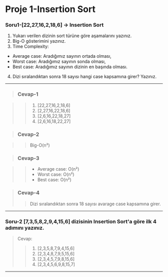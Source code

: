 # Proje 1-Insertion Sort

### Soru1-[22,27,16,2,18,6] -> Insertion Sort 

1. Yukarı verilen dizinin sort türüne göre aşamalarını yazınız.
2. Big-O gösterimini yazınız.
3. Time Complexity: 
  * Average case: Aradığımız sayının ortada olması,
  * Worst case: Aradığımız sayının sonda olması, 
  * Best case: Aradığımız sayının dizinin en başında olması.
4. Dizi sıralandıktan sonra 18 sayısı hangi case kapsamına girer? Yazınız.

----
> ### Cevap-1

>> 1. [22,27,16,2,18,6]
>> 2. [2,27,16,22,18,6]
>> 3. [2,6,16,22,18,27] 
>> 3. [2,6,16,18,22,27] 


> ### Cevap-2

>> Big-O(n²)


> ### Cevap-3

>>* Average case: O(n²)
>>* Worst case: O(n²)
>>* Best case: O(n²)


> ### Cevap-4
>> Dizi sıralandıktan sonra 18 sayısı avarage case kapsamına girer.




---

### Soru-2 [7,3,5,8,2,9,4,15,6] dizisinin Insertion Sort'a göre ilk 4 adımını yazınız.

> Cevap:
>>1. [2,3,5,8,7,9,4,15,6]
>>1. [2,3,4,8,7,9,5,15,6]
>>1. [2,3,4,5,7,9,8,15,6]
>>1. [2,3,4,5,6,9,8,15,7]
---
